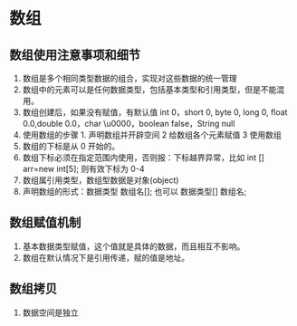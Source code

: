 # 数组

## 数组使用注意事项和细节

1. 数组是多个相同类型数据的组合，实现对这些数据的统一管理
2. 数组中的元素可以是任何数据类型，包括基本类型和引用类型，但是不能混用。
3. 数组创建后，如果没有赋值，有默认值
    int 0，short 0, byte 0, long 0, float 0.0,double 0.0，char \u0000，boolean false，String null
4. 使用数组的步骤 1. 声明数组并开辟空间 2 给数组各个元素赋值 3 使用数组
5. 数组的下标是从 0 开始的。
6. 数组下标必须在指定范围内使用，否则报：下标越界异常，比如
    int [] arr=new int[5]; 则有效下标为 0-4
7. 数组属引用类型，数组型数据是对象(object)
8. 声明数组的形式：数据类型 数组名[]; 也可以 数据类型[] 数组名;

## 数组赋值机制

1. 基本数据类型赋值，这个值就是具体的数据，而且相互不影响。
2. 数组在默认情况下是引用传递，赋的值是地址。

## 数组拷贝

1. 数据空间是独立
